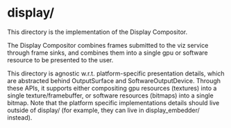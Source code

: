 # display/

This directory is the implementation of the Display Compositor.

The Display Compositor combines frames submitted to the viz service through
frame sinks, and combines them into a single gpu or software resource to be
presented to the user.

This directory is agnostic w.r.t. platform-specific presentation details, which
are abstracted behind OutputSurface and SoftwareOutputDevice. Through these
APIs, it supports either compositing gpu resources (textures) into a single
texture/framebuffer, or software resources (bitmaps) into a single bitmap. Note
that the platform specific implementations details should live outside of
display/ (for example, they can live in display_embedder/ instead).
